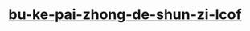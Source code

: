 # [bu-ke-pai-zhong-de-shun-zi-lcof](https://leetcode-cn.com/problems/bu-ke-pai-zhong-de-shun-zi-lcof)
